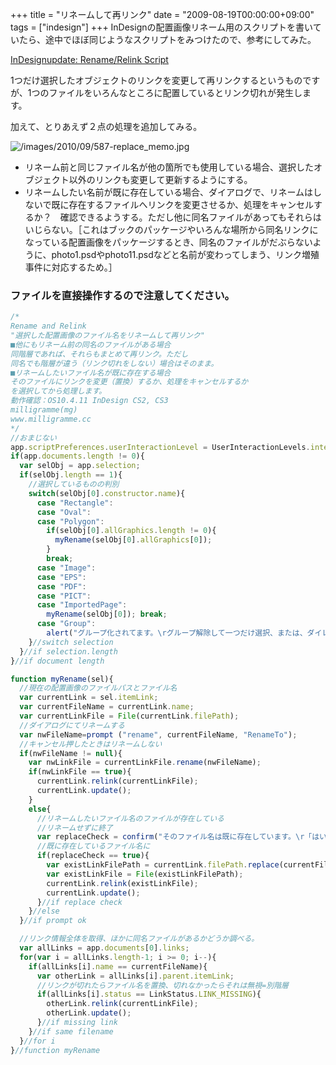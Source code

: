 +++
title = "リネームして再リンク"
date = "2009-08-19T00:00:00+09:00"
tags = ["indesign"]
+++
InDesignの配置画像リネーム用のスクリプトを書いていたら、途中でほぼ同じようなスクリプトをみつけたので、参考にしてみた。

[InDesignupdate: Rename/Relink Script](http://avondale.typepad.com/indesignupdate/2005/09/renamerelink_sc.html) 
 
1つだけ選択したオブジェクトのリンクを変更して再リンクするというものですが、1つのファイルをいろんなところに配置しているとリンク切れが発生します。

加えて、とりあえず２点の処理を追加してみる。

![/images/2010/09/587-replace_memo.jpg](/images/2010/09/587-replace_memo.jpg)

- リネーム前と同じファイル名が他の箇所でも使用している場合、選択したオブジェクト以外のリンクも変更して更新するようにする。
- リネームしたい名前が既に存在している場合、ダイアログで、リネームはしないで既に存在するファイルへリンクを変更させるか、処理をキャンセルするか？　確認できるようする。ただし他に同名ファイルがあってもそれらはいじらない。［これはブックのパッケージやいろんな場所から同名リンクになっている配置画像をパッケージするとき、同名のファイルがだぶらないように、photo1.psdやphoto11.psdなどと名前が変わってしまう、リンク増殖事件に対応するため。］

### ファイルを直接操作するので注意してください。

```js
/*
Rename and Relink
"選択した配置画像のファイル名をリネームして再リンク"
■他にもリネーム前の同名のファイルがある場合
同階層であれば、それらもまとめて再リンク。ただし
同名でも階層が違う（リンク切れをしない）場合はそのまま。
■リネームしたいファイル名が既に存在する場合
そのファイルにリンクを変更（置換）するか、処理をキャンセルするか
を選択してから処理します。
動作確認：OS10.4.11 InDesign CS2, CS3
milligramme(mg)
www.milligramme.cc
*/
//おまじない
app.scriptPreferences.userInteractionLevel = UserInteractionLevels.interactWithAll;
if(app.documents.length != 0){
  var selObj = app.selection;
  if(selObj.length == 1){
    //選択しているものの判別
    switch(selObj[0].constructor.name){
      case "Rectangle":
      case "Oval":
      case "Polygon":
        if(selObj[0].allGraphics.length != 0){
          myRename(selObj[0].allGraphics[0]);
        }
        break;
      case "Image":
      case "EPS":
      case "PDF":
      case "PICT":
      case "ImportedPage":
        myRename(selObj[0]); break;
      case "Group":
        alert("グループ化されてます。\rグループ解除して一つだけ選択、または、ダイレクト選択してください")
    }//switch selection
  }//if selection.length
}//if document length

function myRename(sel){
  //現在の配置画像のファイルパスとファイル名
  var currentLink = sel.itemLink;
  var currentFileName = currentLink.name;
  var currentLinkFile = File(currentLink.filePath);
  //ダイアログにてリネームする
  var nwFileName=prompt ("rename", currentFileName, "RenameTo");
  //キャンセル押したときはリネームしない
  if(nwFileName != null){
    var nwLinkFile = currentLinkFile.rename(nwFileName);
    if(nwLinkFile == true){
      currentLink.relink(currentLinkFile);
      currentLink.update();
    }
    else{
      //リネームしたいファイル名のファイルが存在している
      //リネームせずに終了
      var replaceCheck = confirm("そのファイル名は既に存在しています。\r「はい/YES」ならそのファイルに置換、「いいえ/NO」なら処理をキャンセルします");
      //既に存在しているファイル名に
      if(replaceCheck == true){
        var existLinkFilePath = currentLink.filePath.replace(currentFileName,nwFileName);
        var existLinkFile = File(existLinkFilePath);
        currentLink.relink(existLinkFile);
        currentLink.update();
      }//if replace check
    }//else
  }//if prompt ok

  //リンク情報全体を取得、ほかに同名ファイルがあるかどうか調べる。
  var allLinks = app.documents[0].links;
  for(var i = allLinks.length-1; i >= 0; i--){
    if(allLinks[i].name == currentFileName){
      var otherLink = allLinks[i].parent.itemLink;
      //リンクが切れたらファイル名を置換、切れなかったらそれは無視=別階層
      if(allLinks[i].status == LinkStatus.LINK_MISSING){
        otherLink.relink(currentLinkFile);
        otherLink.update();
      }//if missing link
    }//if same filename
  }//for i
}//function myRename
```